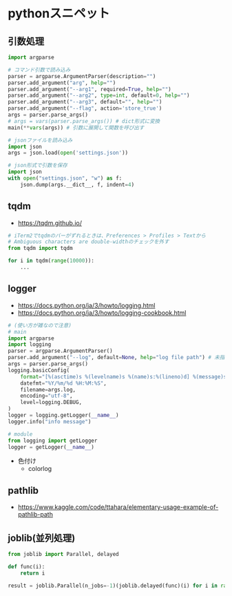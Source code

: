 # pythonスニペット

## 引数処理

```python
import argparse

# コマンド引数で読み込み
parser = argparse.ArgumentParser(description="")
parser.add_argument("arg", help="")
parser.add_argument("--arg1", required=True, help="")
parser.add_argument("--arg2", type=int, default=0, help="")
parser.add_argument("--arg3", default="", help="")
parser.add_argument("--flag", action='store_true')
args = parser.parse_args()
# args = vars(parser.parse_args()) # dict形式に変換
main(**vars(args)) # 引数に展開して関数を呼び出す

# jsonファイルを読み込み
import json
args = json.load(open('settings.json'))

# json形式で引数を保存
import json
with open("settings.json", "w") as f:
    json.dump(args.__dict__, f, indent=4)

```

## tqdm

- https://tqdm.github.io/

```python
# iTerm2でtqdmのバーがずれるときは、Preferences > Profiles > Textから
# Ambiguous characters are double-widthのチェックを外す
from tqdm import tqdm

for i in tqdm(range(10000)):
    ...
```

## logger

- https://docs.python.org/ja/3/howto/logging.html
- https://docs.python.org/ja/3/howto/logging-cookbook.html

```python
# (使い方が雑なので注意)
# main
import argparse
import logging
parser = argparse.ArgumentParser()
parser.add_argument("--log", default=None, help="log file path") # 未指定なら標準エラー出力
args = parser.parse_args()
logging.basicConfig(
    format="[%(asctime)s %(levelname)s %(name)s:%(lineno)d] %(message)s",
    datefmt="%Y/%m/%d %H:%M:%S",
    filename=args.log,
    encoding="utf-8",
    level=logging.DEBUG,
)
logger = logging.getLogger(__name__)
logger.info("info message")

# module
from logging import getLogger
logger = getLogger(__name__)
```

- 色付け
  - colorlog

## pathlib

- https://www.kaggle.com/code/ttahara/elementary-usage-example-of-pathlib-path

## joblib(並列処理)

```python
from joblib import Parallel, delayed

def func(i):
    return i

result = joblib.Parallel(n_jobs=-1)(joblib.delayed(func)(i) for i in range(10))
```
